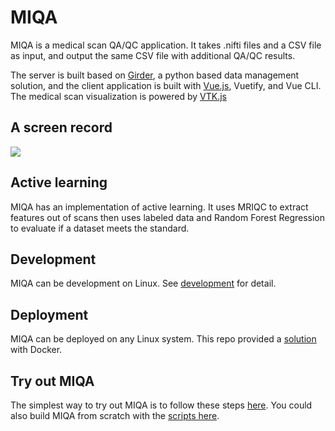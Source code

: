 # MIQA
MIQA is a medical scan QA/QC application. It takes .nifti files and a CSV file as input, and output the same CSV file with additional QA/QC results.

The server is built based on [Girder](https://github.com/girder/girder), a python based data management solution, and the client application is built with [Vue.js](https://vuejs.org/), Vuetify, and Vue CLI. The medical scan visualization is powered by [VTK.js](https://kitware.github.io/vtk-js/index.html)

## A screen record
![](https://user-images.githubusercontent.com/3123478/63644049-df545a80-c6ad-11e9-8a32-22b18c3add25.gif)

## Active learning
MIQA has an implementation of active learning. It uses MRIQC to extract features out of scans then uses labeled data and Random Forest Regression to evaluate if a dataset meets the standard.

## Development
MIQA can be development on Linux. See [development](development.md) for detail.

## Deployment
MIQA can be deployed on any Linux system. This repo provided a [solution](devops/docker/README.md) with Docker.

## Try out MIQA
The simplest way to try out MIQA is to follow these steps [here](https://cloud.docker.com/u/kitware/repository/docker/kitware/miqa/general). You could also build MIQA from scratch with the [scripts here](devops/docker/README.md).